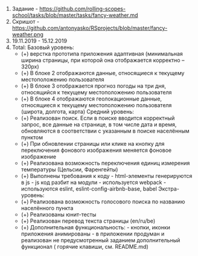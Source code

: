 1. Задание - https://github.com/rolling-scopes-school/tasks/blob/master/tasks/fancy-weather.md
2. Скришот - https://github.com/antonyasko/RSprojects/blob/master/fancy-weather.png
3. 19.11.2019 - 15.12.2019
4. Total: 
Базовый уровень:
   - (+) верстка прототипа приложения адаптивная (минимальная ширина страницы, при которой она отображается корректно – 320рх)
   - (+) В блоке 2 отображаются данные, относящиеся к текущему местоположению пользователя
   - (+) В блоке 3 отображается прогноз погоды на три дня, относящийся к текущему местоположению пользователя
   - (+) В блоке 4 отображаются геолокационные данные, относящиеся к текущему местоположению пользователя (широта, долгота, карта)
Средний уровень:
   - (+) Реализован поиск. Если в поиске вводится корректный запрос, все данные на странице, в том числе дата и время, обновляются в соответствии с указанным в поиске населённым пунктом
   - (+) При обновлении страницы или клике на кнопку для переключения фонового изображения меняется фоновое изображение 
   - (+) Реализована возможность переключения единиц измерения температуры (Цельсии, Фаренгейты)
   - (+) Выполнены требования к коду
            - html-элементы генерируются в js
            - js код разбит на модули
            - используется webpack
            - используются eslint, eslint-config-airbnb-base, babel
Экстра-уровень:
   - (+) Реализована возможность голосового поиска по названию населённого пункта
   - (+) Реализованы юнит-тесты
   - (+) Реализован перевод текста страницы (en/ru/be)
   - (+) Дополнительная функциональность:
           - кнопки, иконки приложения анимированы
           - в приложении продуман и реализован не предусмотренный заданием дополнительный функционал ( горячие клавиши, см. README.md)
